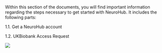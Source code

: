 Within this section of the documents, you will find important information regarding the steps necessary to get started with NeuroHub. 
It includes the following parts:

1.1. Get a NeuroHub account

1.2. UKBiobank Access Request 

![](https://github.com/neurohub/neurohub_documentation/blob/master/images/neurohub_cr_ov.png)


